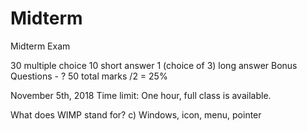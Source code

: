 # Midterm
Midterm Exam 

30 multiple choice
10 short answer
1 (choice of 3) long answer
Bonus Questions - ?
50 total marks /2 = 25% 


November 5th, 2018
Time limit: One hour, full class is available.

What does WIMP stand for?
c) Windows, icon, menu, pointer 
